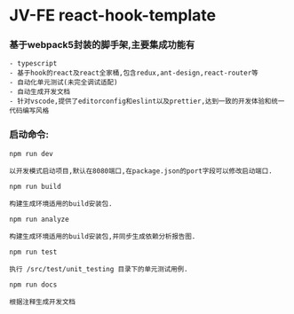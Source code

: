 # JV-FE react-hook-template


### 基于webpack5封装的脚手架,主要集成功能有

    - typescript
    - 基于hook的react及react全家桶,包含redux,ant-design,react-router等
    - 自动化单元测试(未完全调试适配)
    - 自动生成开发文档
    - 针对vscode,提供了editorconfig和eslint以及prettier,达到一致的开发体验和统一代码编写风格


### 启动命令:
`npm run dev`
   
    以开发模式启动项目,默认在8080端口,在package.json的port字段可以修改启动端口.

`npm run build`

    构建生成环境适用的build安装包.

`npm run analyze`

    构建生成环境适用的build安装包,并同步生成依赖分析报告图.

`npm run test`
    
    执行 /src/test/unit_testing 目录下的单元测试用例.

`npm run docs`

    根据注释生成开发文档


